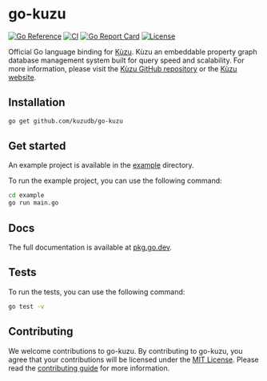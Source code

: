 # go-kuzu
[![Go Reference](https://pkg.go.dev/badge/github.com/kuzudb/go-kuzu.svg)](https://pkg.go.dev/github.com/kuzudb/go-kuzu)
[![CI](https://github.com/kuzudb/go-kuzu/actions/workflows/go.yml/badge.svg)](https://github.com/kuzudb/go-kuzu/actions/workflows/go.yml)
[![Go Report Card](https://goreportcard.com/badge/github.com/kuzudb/go-kuzu)](https://goreportcard.com/report/github.com/kuzudb/go-kuzu)
[![License](https://img.shields.io/github/license/kuzudb/go-kuzu)](LICENSE)

Official Go language binding for [Kùzu](https://github.com/kuzudb/kuzu). Kùzu an embeddable property graph database management system built for query speed and scalability. For more information, please visit the [Kùzu GitHub repository](https://github.com/kuzudb/kuzu) or the [Kùzu website](https://kuzudb.com).

## Installation

```bash
go get github.com/kuzudb/go-kuzu
```

## Get started
An example project is available in the [example](example) directory.

To run the example project, you can use the following command:

```bash
cd example
go run main.go
```

## Docs
The full documentation is available at [pkg.go.dev](https://pkg.go.dev/github.com/kuzudb/go-kuzu).

## Tests
To run the tests, you can use the following command:

```bash
go test -v
```

## Contributing
We welcome contributions to go-kuzu. By contributing to go-kuzu, you agree that your contributions will be licensed under the [MIT License](LICENSE). Please read the [contributing guide](CONTRIBUTING.md) for more information.

